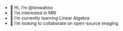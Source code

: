 - 👋 Hi, I’m @timwahoo
- 👀 I’m interested in MRI
- 🌱 I’m currently learning Linear Algebra
- 💞️ I’m looking to collaborate on open-source imaging


<!---
timwahoo/timwahoo is a ✨ special ✨ repository because its `README.md` (this file) appears on your GitHub profile.
You can click the Preview link to take a look at your changes.
--->

